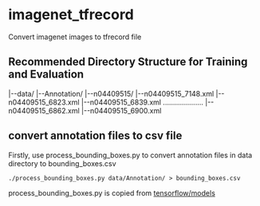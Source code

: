 # imagenet_tfrecord

Convert imagenet images to tfrecord file

## Recommended Directory Structure for Training and Evaluation

|--data/
     |--Annotation/
          |--n04409515/
               |--n04409515_7148.xml
               |--n04409515_6823.xml
               |--n04409515_6839.xml
               ....................
               |--n04409515_6862.xml
               |--n04409515_6900.xml

## convert annotation files to csv file

Firstly, use process_bounding_boxes.py to convert annotation files in data directory to bounding_boxes.csv
```
./process_bounding_boxes.py data/Annotation/ > bounding_boxes.csv
```
process_bounding_boxes.py is copied from [tensorflow/models](https://github.com/tensorflow/models/tree/master/research/inception/inception/data)
